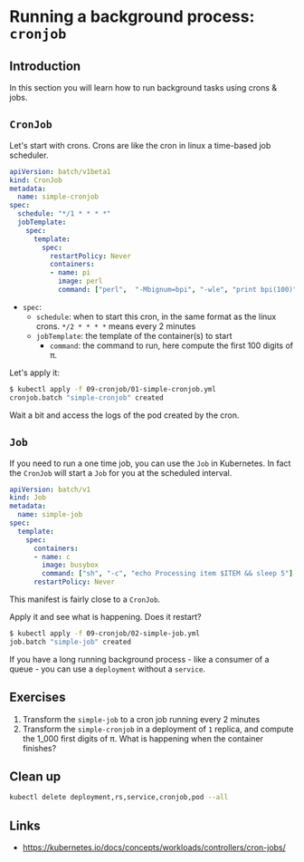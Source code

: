 # Running a background process: `cronjob`

## Introduction

In this section you will learn how to run background tasks using crons & jobs.

## `CronJob`

Let's start with crons. Crons are like the cron in linux a time-based job scheduler.

```yml
apiVersion: batch/v1beta1
kind: CronJob
metadata:
  name: simple-cronjob
spec:
  schedule: "*/1 * * * *"
  jobTemplate:
    spec:
      template:
        spec:
          restartPolicy: Never
          containers:
          - name: pi
            image: perl
            command: ["perl",  "-Mbignum=bpi", "-wle", "print bpi(100)"]
```

* `spec`:
  * `schedule`: when to start this cron, in the same format as the linux crons. `*/2 * * * *` means every 2 minutes
  * `jobTemplate`: the template of the container(s) to start
    * `command`: the command to run, here compute the first 100 digits of π.

Let's apply it:

```sh
$ kubectl apply -f 09-cronjob/01-simple-cronjob.yml
cronjob.batch "simple-cronjob" created
```

Wait a bit and access the logs of the pod created by the cron.

## `Job`

If you need to run a one time job, you can use the `Job` in Kubernetes. In fact the `CronJob` will start a `Job` for you at the scheduled interval.

```yml
apiVersion: batch/v1
kind: Job
metadata:
  name: simple-job
spec:
  template:
    spec:
      containers:
      - name: c
        image: busybox
        command: ["sh", "-c", "echo Processing item $ITEM && sleep 5"]
      restartPolicy: Never
```

This manifest is fairly close to a `CronJob`.

Apply it and see what is happening. Does it restart?

```sh
$ kubectl apply -f 09-cronjob/02-simple-job.yml
job.batch "simple-job" created
```

If you have a long running background process - like a consumer of a queue - you can use a `deployment` without a `service`.

## Exercises

1. Transform the `simple-job` to a cron job running every 2 minutes
2. Transform the `simple-cronjob` in a deployment of `1` replica, and compute the 1_000 first digits of π. What is happening when the container finishes?

## Clean up

```sh
kubectl delete deployment,rs,service,cronjob,pod --all
```

## Links

* https://kubernetes.io/docs/concepts/workloads/controllers/cron-jobs/
